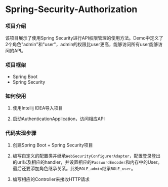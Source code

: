 # Spring-Security-Authorization

### 项目介绍

该项目展示了使用Spring Security进行API权限管理的使用方法。Demo中定义了2个角色"admin"和"user"，admin的权限比user更高，能够访问所有user能够访问的API。

### 项目框架

- Spring Boot
- Spring Security

### 如何使用

1. 使用Intellij IDEA导入项目

2. 启动AuthenticationApplication，访问相应API

### 代码实现步骤

1. 创建Spring Boot + Spring Security项目

2. 编写自定义的配置类并继承```WebSecurityConfigurerAdapter```，配置登录登出的url以及相应的handler，并设置相应的```PasswordEncoder```和内存中的User。最后还要添加角色继承关系。此处```ROLE_admin```继承```ROLE_user```。

3. 编写相应的Controller来接收HTTP请求